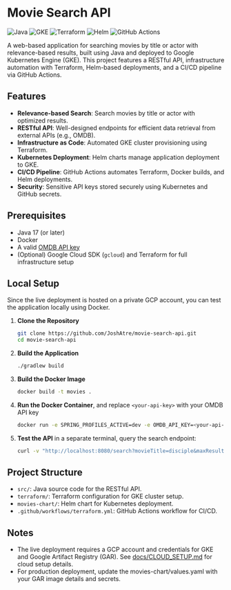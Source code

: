 # Movie Search API

![Java](https://img.shields.io/badge/Java-17-blue)
![GKE](https://img.shields.io/badge/GKE-Kubernetes-green)
![Terraform](https://img.shields.io/badge/Terraform-1.10.4-purple)
![Helm](https://img.shields.io/badge/Helm-3-orange)
![GitHub Actions](https://img.shields.io/badge/GitHub_Actions-CI/CD-brightgreen)

A web-based application for searching movies by title or actor with relevance-based results, built using Java and deployed to Google Kubernetes Engine (GKE). This project features a RESTful API, infrastructure automation with Terraform, Helm-based deployments, and a CI/CD pipeline via GitHub Actions.

## Features
- **Relevance-based Search**: Search movies by title or actor with optimized results.
- **RESTful API**: Well-designed endpoints for efficient data retrieval from external APIs (e.g., OMDB).
- **Infrastructure as Code**: Automated GKE cluster provisioning using Terraform.
- **Kubernetes Deployment**: Helm charts manage application deployment to GKE.
- **CI/CD Pipeline**: GitHub Actions automates Terraform, Docker builds, and Helm deployments.
- **Security**: Sensitive API keys stored securely using Kubernetes and GitHub secrets.

## Prerequisites
- Java 17 (or later)
- Docker
- A valid [OMDB API key](https://www.omdbapi.com/apikey.aspx)
- (Optional) Google Cloud SDK (`gcloud`) and Terraform for full infrastructure setup

## Local Setup
Since the live deployment is hosted on a private GCP account, you can test the application locally using Docker.

1. **Clone the Repository**
   ```bash
   git clone https://github.com/JoshAtre/movie-search-api.git
   cd movie-search-api
   ```

2. **Build the Application**
   ```bash
   ./gradlew build
   ```

3. **Build the Docker Image**
   ```bash
   docker build -t movies .
   ```
   
5. **Run the Docker Container**, and replace `<your-api-key>` with your OMDB API key
   ```bash
   docker run -e SPRING_PROFILES_ACTIVE=dev -e OMDB_API_KEY=<your-api-key> -p 8080:8080 movies
   ```
   
6. **Test the API** in a separate terminal, query the search endpoint:
   ```bash
   curl -v "http://localhost:8080/search?movieTitle=disciple&maxResults=1"
   ```

## Project Structure
- `src/`: Java source code for the RESTful API.
- `terraform/`: Terraform configuration for GKE cluster setup.
- `movies-chart/`: Helm chart for Kubernetes deployment.
- `.github/workflows/terraform.yml`: GitHub Actions workflow for CI/CD.

## Notes
- The live deployment requires a GCP account and credentials for GKE and Google Artifact Registry (GAR). See [docs/CLOUD_SETUP.md](docs/CLOUD_SETUP.md) for cloud setup details.
- For production deployment, update the movies-chart/values.yaml with your GAR image details and secrets.
